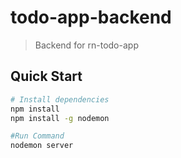 # todo-app-backend

> Backend for rn-todo-app

## Quick Start

``` bash
# Install dependencies
npm install
npm install -g nodemon

#Run Command
nodemon server
```
